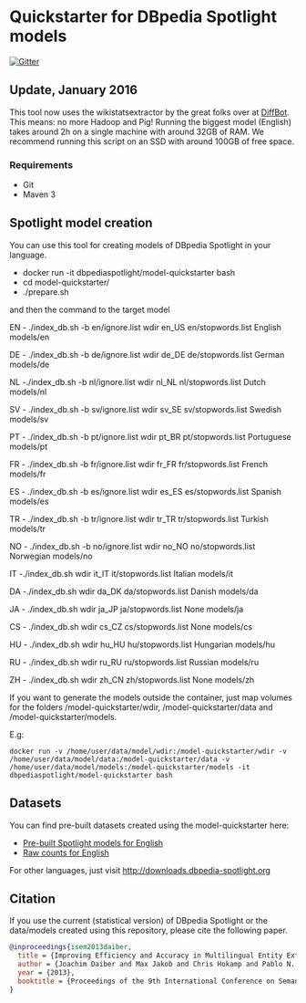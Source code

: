 Quickstarter for DBpedia Spotlight models
===================================================

[![Gitter](https://badges.gitter.im/dbpedia-spotlight/model-quickstarter.svg)](https://gitter.im/dbpedia-spotlight/model-quickstarter?utm_source=badge&utm_medium=badge&utm_campaign=pr-badge)

## Update, January 2016

This tool now uses the wikistatsextractor by the great folks over at [DiffBot](https://www.diffbot.com/). This means: no more Hadoop and Pig! Running the biggest model (English) takes around 2h on a single machine with around 32GB of RAM. We recommend running this script on an SSD with around 100GB of free space.

### Requirements

- Git
- Maven 3

## Spotlight model creation

You can use this tool for creating models of DBpedia Spotlight in your language.


* docker run -it dbpediaspotlight/model-quickstarter bash
* cd model-quickstarter/
* ./prepare.sh

and then the command to the target model

EN - ./index_db.sh -b en/ignore.list wdir en_US en/stopwords.list English models/en

DE - ./index_db.sh -b de/ignore.list wdir de_DE de/stopwords.list German models/de

NL -./index_db.sh -b nl/ignore.list wdir nl_NL nl/stopwords.list Dutch models/nl

SV - ./index_db.sh -b sv/ignore.list wdir sv_SE sv/stopwords.list Swedish models/sv

PT - ./index_db.sh -b pt/ignore.list wdir pt_BR pt/stopwords.list Portuguese models/pt

FR - ./index_db.sh -b fr/ignore.list wdir fr_FR fr/stopwords.list French models/fr

ES - ./index_db.sh -b es/ignore.list wdir es_ES es/stopwords.list Spanish models/es

TR - ./index_db.sh -b tr/ignore.list wdir tr_TR tr/stopwords.list Turkish models/tr

NO - ./index_db.sh -b no/ignore.list wdir no_NO no/stopwords.list Norwegian models/no

IT -./index_db.sh wdir it_IT it/stopwords.list Italian models/it

DA -./index_db.sh wdir da_DK da/stopwords.list Danish models/da

JA - ./index_db.sh wdir ja_JP ja/stopwords.list None models/ja

CS - ./index_db.sh wdir cs_CZ cs/stopwords.list None models/cs

HU - ./index_db.sh wdir hu_HU hu/stopwords.list Hungarian models/hu

RU - ./index_db.sh wdir ru_RU ru/stopwords.list Russian models/ru

ZH - ./index_db.sh wdir zh_CN zh/stopwords.list None models/zh


If you want to generate the models outside the container, just map volumes for the folders /model-quickstarter/wdir, /model-quickstarter/data and /model-quickstarter/models.

E.g:

```
docker run -v /home/user/data/model/wdir:/model-quickstarter/wdir -v /home/user/data/model/data:/model-quickstarter/data -v /home/user/data/model/models:/model-quickstarter/models -it dbpediaspotlight/model-quickstarter bash
```


## Datasets

You can find pre-built datasets created using the model-quickstarter here:

- [Pre-built Spotlight models for English](http://downloads.dbpedia-spotlight.org/en/2016-04/model/)
- [Raw counts for English](http://downloads.dbpedia-spotlight.org/en/2016-04/model/raw/)

For other languages, just visit <http://downloads.dbpedia-spotlight.org>

## Citation

If you use the current (statistical version) of DBpedia Spotlight or the data/models created using this repository, please cite the following paper.

```bibtex
@inproceedings{isem2013daiber,
  title = {Improving Efficiency and Accuracy in Multilingual Entity Extraction},
  author = {Joachim Daiber and Max Jakob and Chris Hokamp and Pablo N. Mendes},
  year = {2013},
  booktitle = {Proceedings of the 9th International Conference on Semantic Systems (I-Semantics)}
}
```
